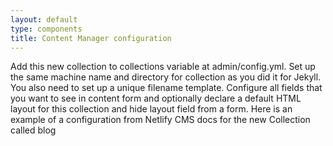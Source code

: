 ```yaml
---
layout: default
type: components
title: Content Manager configuration
---
```

Add this new collection to collections variable at admin/config.yml. Set up the same machine name and directory for collection as you did it for Jekyll. You also need to set up a unique filename template. Configure all fields that you want to see in content form and optionally declare a default HTML layout for this collection and hide layout field from a form. Here is an example of a configuration from Netlify CMS docs for the new Collection called blog
